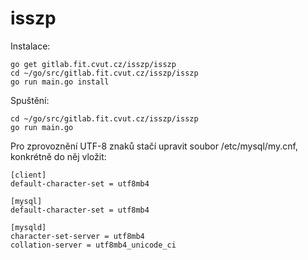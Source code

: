 # isszp

Instalace:
````
go get gitlab.fit.cvut.cz/isszp/isszp
cd ~/go/src/gitlab.fit.cvut.cz/isszp/isszp
go run main.go install
````

Spuštění:
````
cd ~/go/src/gitlab.fit.cvut.cz/isszp/isszp
go run main.go
````

Pro zprovoznění UTF-8 znaků stačí upravit soubor /etc/mysql/my.cnf, konkrétně do něj vložit:
````
[client]
default-character-set = utf8mb4

[mysql]
default-character-set = utf8mb4

[mysqld]
character-set-server = utf8mb4
collation-server = utf8mb4_unicode_ci
````